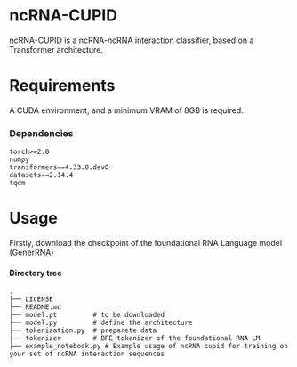 # ncRNA-CUPID
ncRNA-CUPID is a ncRNA-ncRNA interaction classifier, based on a Transformer architecture.

# Requirements
A CUDA environment, and a minimum VRAM of 8GB is required.
### Dependencies
```
torch>=2.0
numpy
transformers==4.33.0.dev0
datasets==2.14.4
tqdm
```

# Usage
Firstly, download the checkpoint of the foundational RNA Language model (GenerRNA)
#### Directory tree
```
.
├── LICENSE
├── README.md
├── model.pt         # to be downloaded
├── model.py         # define the architecture
├── tokenization.py  # preparete data
├── tokenizer        # BPE tokenizer of the foundational RNA LM
├── example_notebook.py # Example usage of ncRNA cupid for training on your set of ncRNA interaction sequences
```

